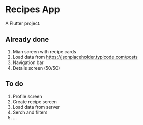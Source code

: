 # Recipes App

A Flutter project.

## Already done
  1) Mian screen with recipe cards
  2) Load data from https://jsonplaceholder.typicode.com/posts
  3) Navigation bar
  4) Details screen (50/50)
## To do
  1) Profile screen
  2) Create recipe screen
  3) Load data from server
  4) Serch and filters
  5) ...
